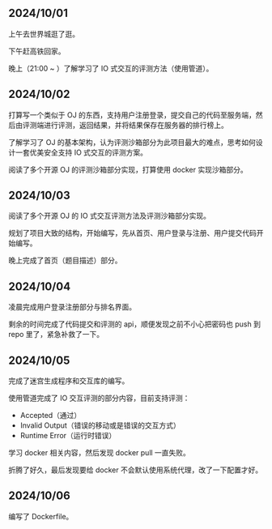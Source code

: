 ## 2024/10/01
上午去世界城逛了逛。

下午赶高铁回家。

晚上（21:00 ~ ）了解学习了 IO 式交互的评测方法（使用管道）。

## 2024/10/02
打算写一个类似于 OJ 的东西，支持用户注册登录，提交自己的代码至服务端，然后由评测端进行评测，返回结果，并将结果保存在服务器的排行榜上。

了解学习了 OJ 的基本架构，认为评测沙箱部分为此项目最大的难点，思考如何设计一套优美安全支持 IO 式交互的评测方案。

阅读了多个开源 OJ 的评测沙箱部分实现，打算使用 docker 实现沙箱部分。

## 2024/10/03
阅读了多个开源 OJ 的 IO 式交互评测方法及评测沙箱部分实现。

规划了项目大致的结构，开始编写，先从首页、用户登录与注册、用户提交代码开始编写。

晚上完成了首页（题目描述）部分。

## 2024/10/04
凌晨完成用户登录注册部分与排名界面。

剩余的时间完成了代码提交和评测的 api，顺便发现之前不小心把密码也 push 到 repo 里了，紧急补救了一下。

## 2024/10/05
完成了迷宫生成程序和交互库的编写。

使用管道完成了 IO 交互评测的部分内容，目前支持评测：
- Accepted（通过）
- Invalid Output（错误的移动或是错误的交互方式）
- Runtime Error（运行时错误）

学习 docker 相关内容，然后发现 docker pull 一直失败。

折腾了好久，最后发现要给 docker 不会默认使用系统代理，改了一下配置才好。

## 2024/10/06
编写了 Dockerfile。